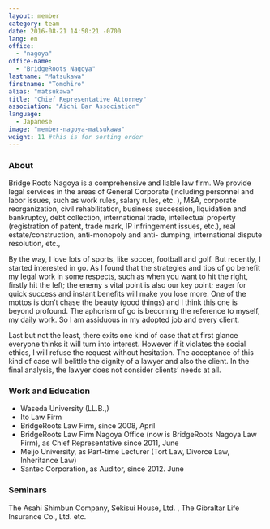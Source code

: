 ```yaml
---
layout: member
category: team
date: 2016-08-21 14:50:21 -0700
lang: en
office:
  - "nagoya"
office-name:
  - "BridgeRoots Nagoya"
lastname: "Matsukawa"
firstname: "Tomohiro"
alias: "matsukawa"
title: "Chief Representative Attorney"
association: "Aichi Bar Association"
language:
  - Japanese
image: "member-nagoya-matsukawa"
weight: 11 #this is for sorting order
---
```


### About
Bridge Roots Nagoya is a comprehensive and liable law firm. We provide legal services in the areas of General Corporate (including personnel and labor issues, such as work rules, salary rules, etc. ), M&A, corporate reorganization, civil rehabilitation, business succession, liquidation and bankruptcy, debt collection, international trade, intellectual property (registration of patent, trade mark, IP infringement issues, etc.), real estate/construction, anti-monopoly and anti- dumping, international dispute resolution, etc.,

By the way, I love lots of sports, like soccer, football and golf. But recently, I started interested in go. As I found that the strategies and tips of go benefit my legal work in some respects, such as when you want to hit the right, firstly hit the left; the enemy s vital point is also our key point; eager for quick success and instant benefits will make you lose more. One of the mottos is don’t chase the beauty (good things) and I think this one is beyond profound. The aphorism of go is becoming the reference to myself, my daily work. So I am assiduous in my adopted job and every client.

Last but not the least, there exits one kind of case that at first glance everyone thinks it will turn into interest. However if it violates the social ethics, I will refuse the request without hesitation. The acceptance of this kind of case will belittle the dignity of a lawyer and also the client. In the final analysis, the lawyer does not consider clients’ needs at all.

### Work and Education
- Waseda University (LL.B.,)
- Ito Law Firm
- BridgeRoots Law Firm, since 2008, April
- BridgeRoots Law Firm Nagoya Office (now is BridgeRoots Nagoya Law Firm), as Chief Representative since 2011, June
- Meijo University, as Part-time Lecturer (Tort Law, Divorce Law, Inheritance Law)
- Santec Corporation, as Auditor, since 2012. June

### Seminars
The Asahi Shimbun Company, Sekisui House, Ltd. , The Gibraltar Life Insurance Co., Ltd. etc.
